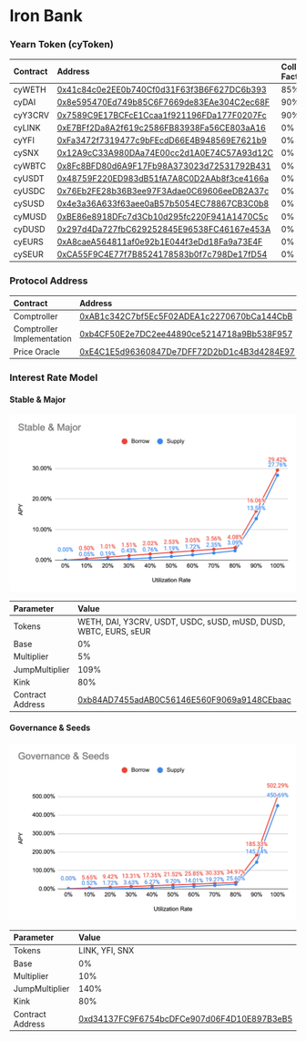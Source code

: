 # Iron Bank

### Yearn Token \(cyToken\)

| Contract | Address | Collateral Factor | Reserve Factor |
| :--- | :--- | :--- | :--- |
| cyWETH | [0x41c84c0e2EE0b740Cf0d31F63f3B6F627DC6b393](https://etherscan.io/address/0x41c84c0e2ee0b740cf0d31f63f3b6f627dc6b393) | 85% | 5% |
| cyDAI | [0x8e595470Ed749b85C6F7669de83EAe304C2ec68F](https://etherscan.io/address/0x8e595470ed749b85c6f7669de83eae304c2ec68f) | 90% | 5% |
| cyY3CRV | [0x7589C9E17BCFcE1Ccaa1f921196FDa177F0207Fc](https://etherscan.io/address/0x7589c9e17bcfce1ccaa1f921196fda177f0207fc) | 90% | 5% |
| cyLINK | [0xE7BFf2Da8A2f619c2586FB83938Fa56CE803aA16](https://etherscan.io/address/0xe7bff2da8a2f619c2586fb83938fa56ce803aa16) | 0% | 5% |
| cyYFI | [0xFa3472f7319477c9bFEcdD66E4B948569E7621b9](https://etherscan.io/address/0xfa3472f7319477c9bfecdd66e4b948569e7621b9) | 0% | 5% |
| cySNX | [0x12A9cC33A980DAa74E00cc2d1A0E74C57A93d12C](https://etherscan.io/address/0x12a9cc33a980daa74e00cc2d1a0e74c57a93d12c) | 0% | 5% |
| cyWBTC | [0x8Fc8BFD80d6A9F17Fb98A373023d72531792B431](https://etherscan.io/address/0x8fc8bfd80d6a9f17fb98a373023d72531792b431) | 0% | 5% |
| cyUSDT | [0x48759F220ED983dB51fA7A8C0D2AAb8f3ce4166a](https://etherscan.io/address/0x48759f220ed983db51fa7a8c0d2aab8f3ce4166a) | 0% | 5% |
| cyUSDC | [0x76Eb2FE28b36B3ee97F3Adae0C69606eeDB2A37c](https://etherscan.io/address/0x76eb2fe28b36b3ee97f3adae0c69606eedb2a37c) | 0% | 5% |
| cySUSD | [0x4e3a36A633f63aee0aB57b5054EC78867CB3C0b8](https://etherscan.io/address/0x4e3a36a633f63aee0ab57b5054ec78867cb3c0b8) | 0% | 5% |
| cyMUSD | [0xBE86e8918DFc7d3Cb10d295fc220F941A1470C5c](https://etherscan.io/address/0xbe86e8918dfc7d3cb10d295fc220f941a1470c5c) | 0% | 5% |
| cyDUSD | [0x297d4Da727fbC629252845E96538FC46167e453A](https://etherscan.io/address/0x297d4da727fbc629252845e96538fc46167e453a) | 0% | 5% |
| cyEURS | [0xA8caeA564811af0e92b1E044f3eDd18Fa9a73E4F](https://etherscan.io/address/0xa8caea564811af0e92b1e044f3edd18fa9a73e4f) | 0% | 5% |
| cySEUR | [0xCA55F9C4E77f7B8524178583b0f7c798De17fD54](https://etherscan.io/address/0xca55f9c4e77f7b8524178583b0f7c798de17fd54) | 0% | 5% |

### Protocol Address

| Contract | Address |
| :--- | :--- |
| Comptroller | [0xAB1c342C7bf5Ec5F02ADEA1c2270670bCa144CbB](https://etherscan.io/address/0xab1c342c7bf5ec5f02adea1c2270670bca144cbb) |
| Comptroller Implementation | [0xb4CF50E2e7DC2ee44890ce5214718a9Bb538F957](https://etherscan.io/address/0xb4cf50e2e7dc2ee44890ce5214718a9bb538f957) |
| Price Oracle | [0xE4C1E5d96360847De7DFF72D2bD1c4B3d4284E97](https://etherscan.io/address/0xe4c1e5d96360847de7dff72d2bd1c4b3d4284e97) |

### Interest Rate Model

#### Stable & Major

![](../.gitbook/assets/jie-tu-20210118-22.01.18.png)

| Parameter | Value |
| :--- | :--- |
| Tokens | WETH, DAI, Y3CRV, USDT, USDC, sUSD, mUSD, DUSD, WBTC, EURS, sEUR |
| Base | 0% |
| Multiplier | 5% |
| JumpMultiplier | 109% |
| Kink | 80% |
| Contract Address | ​[0xb84AD7455adAB0C56146E560F9069a9148CEbaac](https://etherscan.io/address/0xb84AD7455adAB0C56146E560F9069a9148CEbaac) |

#### Governance & Seeds

![](../.gitbook/assets/jie-tu-20210118-21.25.16%20%281%29.png)

| Parameter | Value |
| :--- | :--- |
| Tokens | LINK, YFI, SNX |
| Base | 0% |
| Multiplier | 10% |
| JumpMultiplier | 140% |
| Kink | 80% |
| Contract Address | [0xd34137FC9F6754bcDFCe907d06F4D10E897B3eB5](https://etherscan.io/address/0xd34137FC9F6754bcDFCe907d06F4D10E897B3eB5) |

